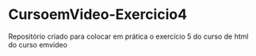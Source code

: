 # CursoemVideo-Exercicio4
 Repositório criado para colocar em prática o exercício 5 do curso de html do curso emvideo
